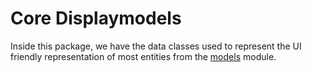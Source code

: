 # Core Displaymodels

Inside this package, we have the data classes used to represent the UI friendly representation of most entities from the [models](../models) module.